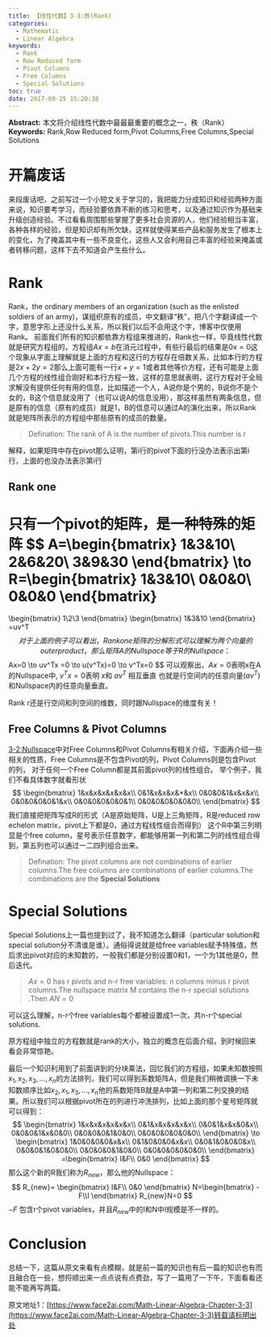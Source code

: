 ```yaml
---
title: 【线性代数】3-3:秩(Rank)
categories:
  - Mathematic
  - Linear Algebra
keywords:
  - Rank
  - Row Reduced form
  - Pivot Columns
  - Free Columns
  - Special Solutions
toc: true
date: 2017-09-25 15:20:38
---
```


**Abstract:** 本文将介绍线性代数中最最最重要的概念之一，秩（Rank）
**Keywords:** Rank,Row Reduced form,Pivot Columns,Free Columns,Special Solutions

<!--more-->

# 开篇废话
来段废话吧，之前写过一个小短文关于学习的，我把能力分成知识和经验两种方面来说，知识要考学习，而经验要依靠不断的练习和思考，以及通过知识作为基础来升级创造经验。不过看看周围那些掌握了更多社会资源的人，他们经验相当丰富，各种各样的经验，但是知识却有所欠缺，这样就使得某些产品和服务发生了根本上的变化，为了掩盖其中有一些不良变化，这些人又会利用自己丰富的经验来掩盖或者转移问题，这样下去不知道会产生些什么。
# Rank
Rank，the ordinary members of an organization (such as the enlisted soldiers of an army)，谋组织原有的成员，中文翻译“秩”，把八个字翻译成一个字，意思字形上还没什么关系，所以我们以后不会用这个字，博客中仅使用Rank。
前面我们所有的知识都依靠方程组来推进的，Rank也一样，毕竟线性代数就是研究方程组的，方程组$Ax=b$在消元过程中，有些行最后的结果是$0x=0$这个现象从字面上理解就是上面的方程和这行的方程存在倍数关系，比如本行的方程是$2x+2y=2$那么上面可能有一行$x+y=1$或者其他等价方程，还有可能是上面几个方程的线性组合刚好和本行方程一致，这样的意思就表明，这行方程对于全局求解没有提供任何有用的信息，比如描述一个人，A说你是个男的，B说你不是个女的，B这个信息就没用了（也可以说A的信息没用），那这样虽然有两条信息，但是原有的信息（原有的成员）就是1，B的信息可以通过A的演化出来，所以Rank就是矩阵所表示的方程组中那些原有的成员的数量。

>Defination: The rank of A is the number of pivots.This number is r

解释，如果矩阵中存在pivot那么证明，第i行的pivot下面的行没办法表示出第i行，上面的也没办法表示第i行



## Rank one
只有一个pivot的矩阵，是一种特殊的矩阵
$$
A=\begin{bmatrix}
1&3&10\\
2&6&20\\
3&9&30
\end{bmatrix}
\to
R=\begin{bmatrix}
1&3&10\\
0&0&0\\
0&0&0
\end{bmatrix}
=
\begin{bmatrix}
1\\2\\3
\end{bmatrix}
\begin{bmatrix}
1&3&10
\end{bmatrix}
=uv^T
$$
对于上面的例子可以看出，Rank one矩阵的分解形式可以理解为两个向量的outer product，那么矩阵A的Nullspace等于R的Nullspace：
$$
Ax=0
\to
uv^Tx
=0 \to
u(v^Tx)=0 \to
v^Tx=0
$$
可以观察出，$Ax=0$表明x在A的Nullspace中, $v^Tx=0$表明 $x$和 $av^T$ 相互垂直
也就是行空间内的任意向量($av^T$)和Nullspace内的任意向量垂直。

Rank r还是行空间和列空间的维数，同时跟Nullspace的维度有关！
## Free Columns & Pivot Columns
[3-2:Nullspace](http://face2ai.com/Math-Linear-Algebra-Chapter-3-2/)中对Free Columns和Pivot Columns有相关介绍，下面再介绍一些相关的性质，Free Columns是不包含Pivot的列，Pivot Columns则是包含Pivot的列，
对于任何一个Free Column都是其前面pivot列的线性组合。
举个例子，我们不看具体数字就看形状
$$
\begin{bmatrix}
1&x&x&x&x&x&x\\
0&1&x&x&x&*&x\\
0&0&0&1&x&x&x\\
0&0&0&0&0&1&x\\
0&0&0&0&0&0&1\\
0&0&0&0&0&0&0\\
\end{bmatrix}
$$
我们直接把矩阵写成R的形式（A是原始矩阵，U是上三角矩阵，R是reduced row echelon matrix，pivot上下都是0，通过方程线性组合而得到）
这个R中第三列明显是个free column，星号表示任意数字，都能够用第一列和第二列的线性组合得到，第五列也可以通过一二四列组合出来。
> Defination: The pivot columns are not combinations of earlier columns.The free columns are combinations of earlier columns.The combinations are the **Special Solutions**


# Special Solutions
Special Solutions上一篇也提到过了，我不知道怎么翻译（particular solution和special solution分不清谁是谁）。通俗得说就是给free variables赋予特殊值，然后求出pivot对应的未知数的，一般我们都是分别设置0和1，一个为1其他是0，然后迭代。

> $Ax=0$ has r pivots and n-r free variables: n columns minus r pivot columns.The nullspace matrix M contains the n-r special solutions .Then $AN=0$

可以这么理解，n-r个free variables每个都被设置成1一次，共n-r个special solutions.

原方程组中独立的方程数就是rank的大小，独立的概念在后面介绍，到时候回来看会非常惊艳。

最后一个知识利用到了前面讲到的分块乘法，回忆我们的方程组，如果未知数按照$x_1,x_2,x_3,\dots,x_n$的方法排列，我们可以得到系数矩阵A，但是我们稍微调换一下未知数顺序比如$x_2,x_1,x_3,\dots,x_n$他的系数矩阵B就是A中第一列和第二列交换的结果。所以我们可以根据pivot所在的列进行冲洗排列，比如上面的那个星号矩阵就可以得到：
$$
\begin{bmatrix}
1&x&x&x&x&x&x\\
0&1&x&x&x&x&x\\
0&0&1&x&x&0&x\\
0&0&0&1&x&0&0\\
0&0&0&0&1&0&0\\
0&0&0&0&0&0&0\\
\end{bmatrix}
\to
\begin{bmatrix}
1&0&0&0&0&x&x\\
0&1&0&0&0&x&x\\
0&0&1&0&0&0&x\\
0&0&0&1&0&0&0\\
0&0&0&0&1&0&0\\
0&0&0&0&0&0&0\\
\end{bmatrix}
=\begin{bmatrix}
I&F\\
0&0
\end{bmatrix}
$$
那么这个新的R我们称为$R_{new}$，那么他的Nullspace：
$$
R_{new}=
\begin{bmatrix}
I&F\\
0&0
\end{bmatrix}
N=\begin{bmatrix}
-F\\I
\end{bmatrix}
R_{new}N=0
$$
$-F$ 包含r个pivot variables，并且$R_{new}$中的I和N中I规模是不一样的。
# Conclusion
总结一下，这篇从原文来看有点模糊，就是前一篇的知识也有后一篇的知识也有而且融合在一些，想捋顺出来一点点说有点费劲，写了一篇用了一下午，下面看看还能不能再写两篇。





原文地址1：[https://www.face2ai.com/Math-Linear-Algebra-Chapter-3-3](https://www.face2ai.com/Math-Linear-Algebra-Chapter-3-3)转载请标明出处
